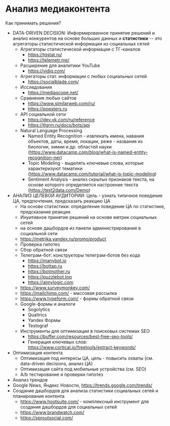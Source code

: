 # Анализ медиаконтента
Как принимать решения?
- DATA-DRIVEN DECISION: Информированное принятие решений и анализ конкурентов на основе больших данных и **статистики** -- это агрегаторы статистической информации из социальных сетей
  - Агрегаторы статистической информации с ТГ-каналов
    - https://tgstat.ru/
    - https://telemetr.me/
  - Расширение для аналитики YouTube
    - https://vidiq.com/ 
  - Агрегаторы стат. информации с любых социальных сетей
    - https://socialblade.com/
  - Исследования
    - https://mediascope.net/
  - Сравнение любых сайтов
    - https://www.similarweb.com/ru/
    - https://popsters.ru
  - API социальной сети
    - https://dev.vk.com/ru/reference
    - https://tlgrm.ru/docs/bots/api
  - Natural Language Processing
    - Named Entity Recognition - извлекать имена, навания объектов, даты, время, локации, реже - названия из биологии, химии и др. областей науки (https://www.datacamp.com/blog/what-is-named-entity-recognition-ner)
    - Topic Modeling - выделять ключевые слова, которые характеризуют тематики (https://www.datacamp.com/tutorial/what-is-topic-modeling)
    - Sentiment Analysis - анализ скрытых признаков текста, на основе которого определяется настроение текста (https://text2data.com/Demo)
- АНАЛИЗ ЦЕЛЕВОЙ АУДИТОРИИ: Цель - узнать типичное поведение ЦА, предпочтения, предсказать реакцию ЦА
  -  На основе статистики: определение поведение ЦА по статистике, предсказание реакции
  -  Инуитивное принятие решений на основе метрик социальных сетей
    -  на основе дашбордов из панели администрирования в социальной сети
    -  https://metrika.yandex.ru/promo/product
  -  Проверка гипотез
  -  Сбор обратной связи
    - Телеграм-бот: конструкторы телеграм-ботов без кода
      - https://manybot.io
      - https://bottap.ru
      - https://botmother.ru
      - https://puzzlebot.top
      - https://aimylogic.com 
    - https://www.surveymonkey.com/
    - https://mailchimp.com/ - массовая рассылка
    - https://www.typeform.com/ - формы обратной связи
    - Google-формы и аналоги
      - Sogolytics
      - Qualtrics
      - Yandex Формы
      - Testograf
  - Инструменты для оптимизации в поисковых системах SEO
    - https://buffer.com/resources/best-free-seo-tools/
    - Генерация ключевых слов: https://www.cortical.io/freetools/extract-keywords/
- Оптимизация контента
  - Оптимизация под интересы ЦА, цель - повысить охваты (см. data-driven decisions, анализ ЦА)
  - Оптимизация сайта под мобильные устройства (см. SEO)
  - A/b тестирование и проверки гипотез
 - Анализ трендов
  - Google News, Яндекс Новости, https://trends.google.com/trends/
  - Создание дашбордов для анализа статистики социальных сетей и планирования контента
    - https://www.hootsuite.com/ - комплексный инструмент для создания дашбордов для социальных сетей
    - https://www.brandwatch.com/
    - https://sproutsocial.com/
